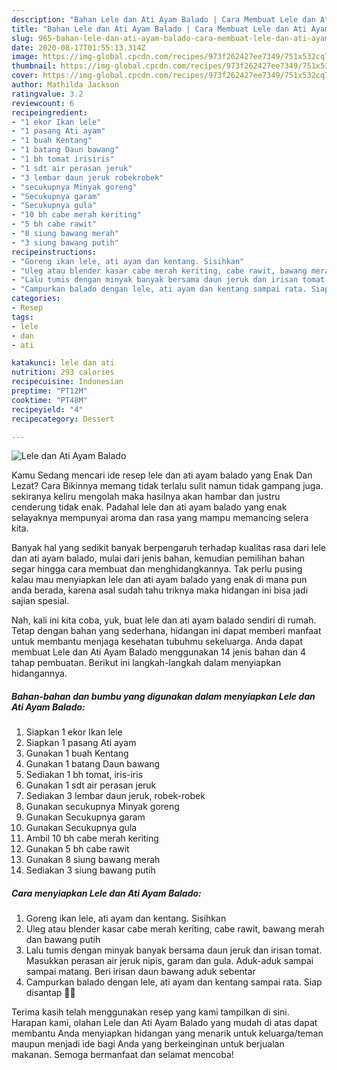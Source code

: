 ```yaml
---
description: "Bahan Lele dan Ati Ayam Balado | Cara Membuat Lele dan Ati Ayam Balado Yang Enak Banget"
title: "Bahan Lele dan Ati Ayam Balado | Cara Membuat Lele dan Ati Ayam Balado Yang Enak Banget"
slug: 965-bahan-lele-dan-ati-ayam-balado-cara-membuat-lele-dan-ati-ayam-balado-yang-enak-banget
date: 2020-08-17T01:55:13.314Z
image: https://img-global.cpcdn.com/recipes/973f262427ee7349/751x532cq70/lele-dan-ati-ayam-balado-foto-resep-utama.jpg
thumbnail: https://img-global.cpcdn.com/recipes/973f262427ee7349/751x532cq70/lele-dan-ati-ayam-balado-foto-resep-utama.jpg
cover: https://img-global.cpcdn.com/recipes/973f262427ee7349/751x532cq70/lele-dan-ati-ayam-balado-foto-resep-utama.jpg
author: Mathilda Jackson
ratingvalue: 3.2
reviewcount: 6
recipeingredient:
- "1 ekor Ikan lele"
- "1 pasang Ati ayam"
- "1 buah Kentang"
- "1 batang Daun bawang"
- "1 bh tomat irisiris"
- "1 sdt air perasan jeruk"
- "3 lembar daun jeruk robekrobek"
- "secukupnya Minyak goreng"
- "Secukupnya garam"
- "Secukupnya gula"
- "10 bh cabe merah keriting"
- "5 bh cabe rawit"
- "8 siung bawang merah"
- "3 siung bawang putih"
recipeinstructions:
- "Goreng ikan lele, ati ayam dan kentang. Sisihkan"
- "Uleg atau blender kasar cabe merah keriting, cabe rawit, bawang merah dan bawang putih"
- "Lalu tumis dengan minyak banyak bersama daun jeruk dan irisan tomat. Masukkan perasan air jeruk nipis, garam dan gula. Aduk-aduk sampai sampai matang. Beri irisan daun bawang aduk sebentar"
- "Campurkan balado dengan lele, ati ayam dan kentang sampai rata. Siap disantap 👍🏻"
categories:
- Resep
tags:
- lele
- dan
- ati

katakunci: lele dan ati 
nutrition: 293 calories
recipecuisine: Indonesian
preptime: "PT12M"
cooktime: "PT48M"
recipeyield: "4"
recipecategory: Dessert

---
```



![Lele dan Ati Ayam Balado](https://img-global.cpcdn.com/recipes/973f262427ee7349/751x532cq70/lele-dan-ati-ayam-balado-foto-resep-utama.jpg)

Kamu Sedang mencari ide resep lele dan ati ayam balado yang Enak Dan Lezat? Cara Bikinnya memang tidak terlalu sulit namun tidak gampang juga. sekiranya keliru mengolah maka hasilnya akan hambar dan justru cenderung tidak enak. Padahal lele dan ati ayam balado yang enak selayaknya mempunyai aroma dan rasa yang mampu memancing selera kita.



Banyak hal yang sedikit banyak berpengaruh terhadap kualitas rasa dari lele dan ati ayam balado, mulai dari jenis bahan, kemudian pemilihan bahan segar hingga cara membuat dan menghidangkannya. Tak perlu pusing kalau mau menyiapkan lele dan ati ayam balado yang enak di mana pun anda berada, karena asal sudah tahu triknya maka hidangan ini bisa jadi sajian spesial.


Nah, kali ini kita coba, yuk, buat lele dan ati ayam balado sendiri di rumah. Tetap dengan bahan yang sederhana, hidangan ini dapat memberi manfaat untuk membantu menjaga kesehatan tubuhmu sekeluarga. Anda dapat membuat Lele dan Ati Ayam Balado menggunakan 14 jenis bahan dan 4 tahap pembuatan. Berikut ini langkah-langkah dalam menyiapkan hidangannya.

<!--inarticleads1-->

##### Bahan-bahan dan bumbu yang digunakan dalam menyiapkan Lele dan Ati Ayam Balado:

1. Siapkan 1 ekor Ikan lele
1. Siapkan 1 pasang Ati ayam
1. Gunakan 1 buah Kentang
1. Gunakan 1 batang Daun bawang
1. Sediakan 1 bh tomat, iris-iris
1. Gunakan 1 sdt air perasan jeruk
1. Sediakan 3 lembar daun jeruk, robek-robek
1. Gunakan secukupnya Minyak goreng
1. Gunakan Secukupnya garam
1. Gunakan Secukupnya gula
1. Ambil 10 bh cabe merah keriting
1. Gunakan 5 bh cabe rawit
1. Gunakan 8 siung bawang merah
1. Sediakan 3 siung bawang putih




<!--inarticleads2-->

##### Cara menyiapkan Lele dan Ati Ayam Balado:

1. Goreng ikan lele, ati ayam dan kentang. Sisihkan
1. Uleg atau blender kasar cabe merah keriting, cabe rawit, bawang merah dan bawang putih
1. Lalu tumis dengan minyak banyak bersama daun jeruk dan irisan tomat. Masukkan perasan air jeruk nipis, garam dan gula. Aduk-aduk sampai sampai matang. Beri irisan daun bawang aduk sebentar
1. Campurkan balado dengan lele, ati ayam dan kentang sampai rata. Siap disantap 👍🏻




Terima kasih telah menggunakan resep yang kami tampilkan di sini. Harapan kami, olahan Lele dan Ati Ayam Balado yang mudah di atas dapat membantu Anda menyiapkan hidangan yang menarik untuk keluarga/teman maupun menjadi ide bagi Anda yang berkeinginan untuk berjualan makanan. Semoga bermanfaat dan selamat mencoba!
